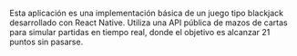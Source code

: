 Esta aplicación es una implementación básica de un juego tipo blackjack desarrollado con React Native. Utiliza una API pública de mazos de cartas para simular partidas en tiempo real, donde el objetivo es alcanzar 21 puntos sin pasarse.
